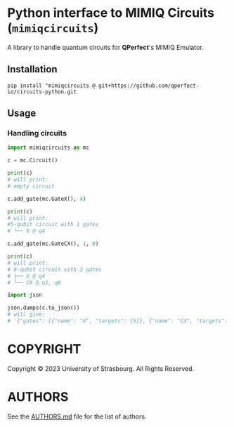 # Python interface to MIMIQ Circuits (`mimiqcircuits`)

A library to handle quantum circuits for **QPerfect**'s MIMIQ Emulator.

## Installation

```
pip install "mimiqcircuits @ git+https://github.com/qperfect-io/circuits-python.git
````

## Usage

### Handling circuits

```python
import mimiqcircuits as mc

c = mc.Circuit()

print(c)
# will print:
# empty circuit

c.add_gate(mc.GateX(), 4)

print(c)
# will print:
#5-qubit circuit with 1 gates
# └── X @ q4

c.add_gate(mc.GateCX(), 1, 8)

print(c)
# will print:
# 9-qubit circuit with 2 gates
# ├── X @ q4
# └── CX @ q1, q8

import json

json.dumps(c.to_json())
# will give:
# '{"gates": [{"name": "X", "targets": [5]}, {"name": "CX", "targets": [2, 9]}]}'
```

# COPYRIGHT

Copyright © 2023 University of Strasbourg. All Rights Reserved.

# AUTHORS

See the [AUTHORS.md](AUTHORS.md) file for the list of authors.
